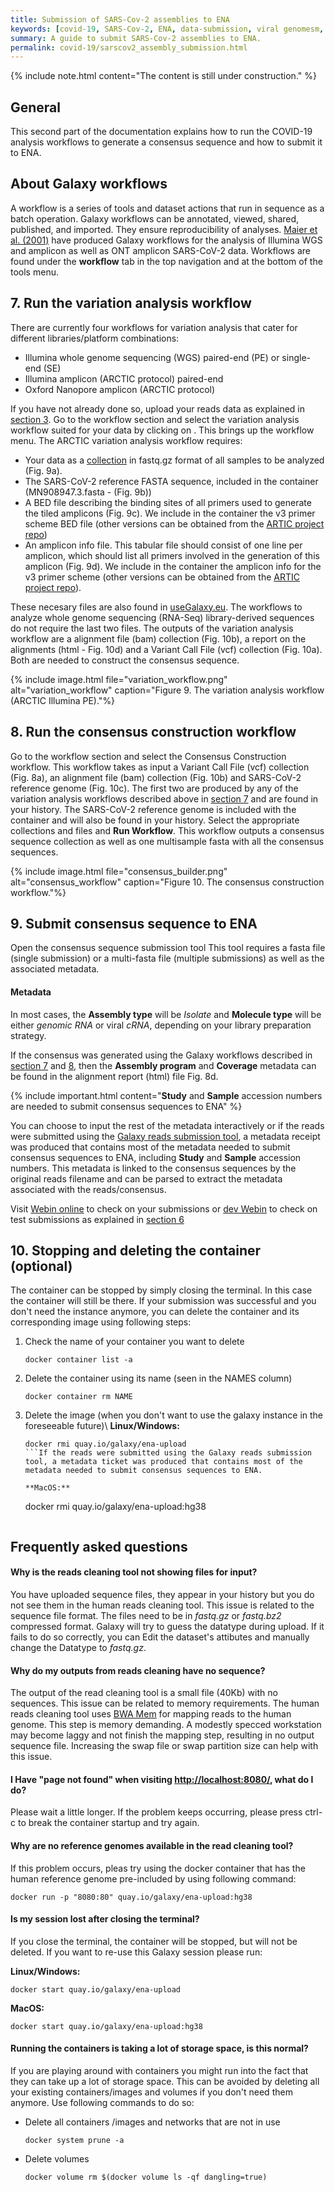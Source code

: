```yaml
---
title: Submission of SARS-Cov-2 assemblies to ENA
keywords: [covid-19, SARS-Cov-2, ENA, data-submission, viral genomesm, assemblies]
summary: A guide to submit SARS-Cov-2 assemblies to ENA.
permalink: covid-19/sarscov2_assembly_submission.html
---
```


{% include note.html content="The content is still under construction." %}

## General
This second part of the documentation explains how to run the COVID-19 analysis workflows to generate a consensus sequence and how to submit it to ENA.

## About Galaxy workflows
A workflow is a series of tools and dataset actions that run in sequence as a batch operation. Galaxy workflows can be annotated, viewed, shared, published, and imported. They ensure reproducibility of analyses. [Maier et al. (2001)](https://doi.org/10.1101/2021.03.25.437046) have produced Galaxy workflows for the analysis of Illumina WGS and amplicon as well as ONT amplicon SARS-CoV-2 data.
Workflows are found under the **workflow** tab in the top navigation and at the bottom of the tools menu.

<!--- Ignacio to fill with more info --->

## 7. Run the variation analysis workflow
There are currently four workflows for variation analysis that cater for different libraries/platform combinations:
* Illumina whole genome sequencing (WGS) paired-end (PE) or single-end (SE)
* Illumina amplicon (ARCTIC protocol) paired-end
* Oxford Nanopore amplicon (ARCTIC protocol)

If you have not already done so, upload your reads data as explained in [section 3](https://rdm.elixir-belgium.org/covid-19/sarscov2_submission.html#3.-Upload-data-to-Galaxy).
Go to the workflow section and select the variation analysis workflow suited for your data by clicking on <i class="fas fa-play fa-inverse" aria-hidden="true"></i>.
This brings up the workflow menu.
The ARCTIC variation analysis workflow requires:

* Your data as a [collection](https://rdm.elixir-belgium.org/covid-19/sarscov2_assembly_submission.html#Optional:-create-a-collection) in fastq.gz format of all samples to be analyzed (Fig. 9a).
* The SARS-CoV-2 reference FASTA sequence, included in the container (MN908947.3.fasta - (Fig. 9b))
* A BED file describing the binding sites of all primers used to generate the tiled amplicons (Fig. 9c). We include in the container the v3 primer scheme BED file (other versions can be obtained from the [ARTIC project repo](https://github.com/artic-network/artic-ncov2019/tree/master/primer_schemes/nCoV-2019))
* An amplicon info file. This tabular file should consist of one line per amplicon, which should list all primers involved in the generation of this amplicon (Fig. 9d). We include in the container the amplicon info for the v3 primer scheme (other versions can be obtained from the [ARTIC project repo](https://github.com/artic-network/artic-ncov2019/tree/master/primer_schemes/nCoV-2019)).

These necesary files are also found in [useGalaxy.eu](https://usegalaxy.eu/u/wolfgang-maier/h/covid-19-resources). The workflows to analyze whole genome sequencing (RNA-Seq) library-derived sequences do not require the last two files. The outputs of the variation analysis workflow are a alignment file (bam) collection (Fig. 10b), a report on the alignments (html - Fig. 10d) and a Variant Call File (vcf) collection (Fig. 10a). Both are needed to construct the consensus sequence.

{% include image.html file="variation_workflow.png" alt="variation_workflow" caption="Figure 9. The variation analysis workflow (ARCTIC Illumina PE)."%}

## 8. Run the consensus construction workflow
Go to the workflow section and select the Consensus Construction workflow. This workflow takes as input a Variant Call File (vcf) collection (Fig. 8a), an alignment file (bam) collection (Fig. 10b) and SARS-CoV-2 reference genome (Fig. 10c). The first two are produced by any of the variation analysis workflows described above in [section 7](https://rdm.elixir-belgium.org/covid-19/sarscov2_assembly_submission.html#7-run-the-variation-analysis-workflow) and are found in your history. The SARS-CoV-2 reference genome is included with the container and will also be found in your history.
Select the appropriate collections and files and **Run Workflow**.
This workflow outputs a consensus sequence collection as well as one multisample fasta with all the consensus sequences.


{% include image.html file="consensus_builder.png" alt="consensus_workflow" caption="Figure 10. The consensus construction workflow."%}

## 9. Submit consensus sequence to ENA
Open the consensus sequence submission tool
This tool requires a fasta file (single submission) or a multi-fasta file (multiple submissions) as well as the associated metadata.


#### Metadata

In most cases, the **Assembly type** will be *Isolate* and **Molecule type** will be either *genomic RNA* or viral *cRNA*, depending on your library preparation strategy.


If the consensus was generated using the Galaxy workflows described in [section 7](https://rdm.elixir-belgium.org/covid-19/sarscov2_assembly_submission.html#7-run-the-variation-analysis-workflow) and [8](https://rdm.elixir-belgium.org/covid-19/sarscov2_assembly_submission.html#8-run-the-consensus-construction-workflow), then the **Assembly program** and **Coverage** metadata can be found in the alignment report (html) file Fig. 8d.

{% include important.html content="**Study** and **Sample** accession numbers are needed to submit consensus sequences to ENA" %}

You can choose to input the rest of the metadata interactively or if the reads were submitted using the [Galaxy reads submission tool](https://rdm.elixir-belgium.org/covid-19/sarscov2_submission.html#5-upload-metadata-and-submit-to-ENA), a metadata receipt was produced that contains most of the metadata needed to submit consensus sequences to ENA, including **Study** and **Sample** accession numbers. This metadata is linked to the consensus sequences by the original reads filename and can be parsed to extract the metadata associated with the reads/consensus.

<!---Figure 11 here with submission tool options  --->

Visit [Webin online](https://www.ebi.ac.uk/ena/submit/webin) to check on your submissions or [dev Webin](https://wwwdev.ebi.ac.uk/ena/submit/webin) to check on test submissions as explained in [section 6](https://rdm.elixir-belgium.org/covid-19/sarscov2_submission.html#6-check-for-a-valid-submission)


## 10. Stopping and deleting the container (optional)

The container can be stopped by simply closing the terminal. In this case the container will still be there. If your submission was successful and you don't need the instance anymore, you can delete the container and its corresponding image using following steps:

1. Check the name of your container you want to delete
    ```
    docker container list -a
    ```
2. Delete the container using its name (seen in the NAMES column)
    ```
    docker container rm NAME
    ```
3. Delete the image (when you don't want to use the galaxy instance in the foreseeable future)\\
    **Linux/Windows:**
    ```
    docker rmi quay.io/galaxy/ena-upload
    ```If the reads were submitted using the Galaxy reads submission tool, a metadata ticket was produced that contains most of the metadata needed to submit consensus sequences to ENA.

    **MacOS:**
    ```
    docker rmi quay.io/galaxy/ena-upload:hg38
    ```

## Frequently asked questions

#### Why is the reads cleaning tool not showing files for input?
You have uploaded sequence files, they appear in your history but you do not see them in the human reads cleaning tool. This issue is related to the sequence file format. The files need to be in *fastq.gz* or *fastq.bz2* compressed format. Galaxy will try to guess the datatype during upload. If it fails to do so correctly, you can <i class="fa fa-pencil"></i> Edit the dataset's attibutes and manually change the <i class="fa fa-database"></i> Datatype to *fastq.gz*.



#### Why do my outputs from reads cleaning have no sequence?
The output of the read cleaning tool is a small file (40Kb) with no sequences. This issue can be related to memory requirements.
The human reads cleaning tool uses [BWA Mem](http://bio-bwa.sourceforge.net/) for mapping reads to the human genome. This step is memory demanding.
A modestly specced workstation may become laggy and not finish the mapping step, resulting in no output sequence file. Increasing the swap file or swap partition size can help with this issue.

#### I Have "page not found" when visiting [http://localhost:8080/](http://localhost:8080/), what do I do?

Please wait a little longer. If the problem keeps occurring, please press ctrl-c to break the container startup and try again.

#### Why are no reference genomes available in the read cleaning tool?
If this problem occurs, pleas try using the docker container that has the human reference genome pre-included by using following command:

```
docker run -p "8080:80" quay.io/galaxy/ena-upload:hg38
```

#### Is my session lost after closing the terminal?
If you close the terminal, the container will be stopped, but will not be deleted. If you want to re-use this Galaxy session please run:

**Linux/Windows:**
```
docker start quay.io/galaxy/ena-upload
```

**MacOS:**
```
docker start quay.io/galaxy/ena-upload:hg38
```

#### Running the containers is taking a lot of storage space, is this normal?
If you are playing around with containers you might run into the fact that they can take up a lot of storage space. This can be avoided by deleting all your existing containers/images and volumes if you don't need them anymore. Use following commands to do so:

- Delete all containers /images and networks that are not in use
    ```
    docker system prune -a
    ```

- Delete volumes
    ```
    docker volume rm $(docker volume ls -qf dangling=true)
    ```
